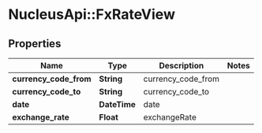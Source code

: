# NucleusApi::FxRateView

## Properties
Name | Type | Description | Notes
------------ | ------------- | ------------- | -------------
**currency_code_from** | **String** | currency_code_from | 
**currency_code_to** | **String** | currency_code_to | 
**date** | **DateTime** | date | 
**exchange_rate** | **Float** | exchangeRate | 


